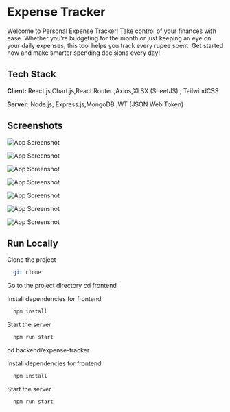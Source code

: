 # Expense Tracker

Welcome to Personal Expense Tracker!
Take control of your finances with ease. Whether you’re budgeting for the month or just keeping an eye on your daily expenses, this tool helps you track every rupee spent. Get started now and make smarter spending decisions every day!

## Tech Stack

**Client:** React.js,Chart.js,React Router ,Axios,XLSX (SheetJS) , TailwindCSS

**Server:** Node.js, Express.js,MongoDB ,WT (JSON Web Token)

## Screenshots
![App Screenshot](https://res.cloudinary.com/dbzjoc5rr/image/upload/v1744824811/f06rt15curizy7hq0kc7.png)

![App Screenshot](https://res.cloudinary.com/dbzjoc5rr/image/upload/v1744824873/zvkrpvqzrwnkcma6hsj6.png)

![App Screenshot](https://res.cloudinary.com/dbzjoc5rr/image/upload/v1744824998/dy4uf1muyrkieseeorf8.png)

![App Screenshot](https://res.cloudinary.com/dbzjoc5rr/image/upload/v1744824941/p9wgpdul1w3wv9ykkxca.png)

![App Screenshot](https://res.cloudinary.com/dbzjoc5rr/image/upload/v1744825041/oxaacpp7t5cu5oe5lqfd.png)

![App Screenshot](https://res.cloudinary.com/dbzjoc5rr/image/upload/v1744825041/oxaacpp7t5cu5oe5lqfd.png)

![App Screenshot](https://res.cloudinary.com/dbzjoc5rr/image/upload/v1744825161/xotmownuublpm4hanhqm.png)


## Run Locally

Clone the project

```bash
  git clone  
```

Go to the project directory
cd frontend

Install dependencies for frontend 

```bash
  npm install
```

Start the server

```bash
  npm run start
```

cd backend/expense-tracker

Install dependencies for frontend 

```bash
  npm install
```

Start the server

```bash
  npm run start
```

